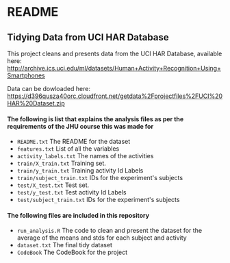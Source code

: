 # README

## Tidying Data from UCI HAR Database

This project cleans and presents data from the UCI HAR Database, available here: http://archive.ics.uci.edu/ml/datasets/Human+Activity+Recognition+Using+Smartphones

Data can be dowloaded here: https://d396qusza40orc.cloudfront.net/getdata%2Fprojectfiles%2FUCI%20HAR%20Dataset.zip

#### The following is list that explains the analysis files as per the requirements of the JHU course this was made for

* ```README.txt``` The README for the dataset
* ```features.txt``` List of all the variables
* ```activity_labels.txt``` The names of the activities
* ```train/X_train.txt``` Training set.
* ```train/y_train.txt``` Training activity Id Labels
* ```train/subject_train.txt``` IDs for the experiment's subjects
* ```test/X_test.txt``` Test set.
* ```test/y_test.txt``` Test activity Id Labels
* ```test/subject_train.txt``` IDs for the experiment's subjects

#### The following files are included in this repository

* ```run_analysis.R``` The code to clean and present the dataset for the average of the means and stds for each subject and activity
* ```dataset.txt``` The final tidy dataset
* ```CodeBook``` The CodeBook for the project
